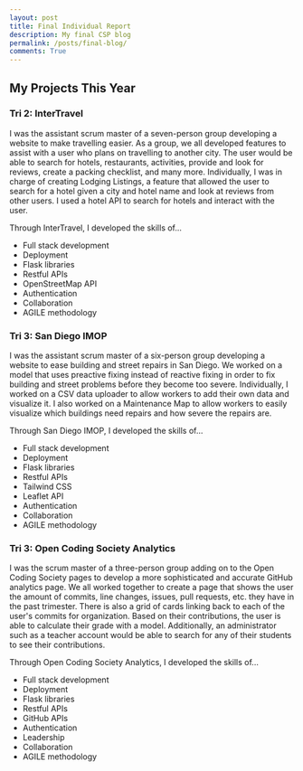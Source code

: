 ```yaml
---
layout: post
title: Final Individual Report
description: My final CSP blog
permalink: /posts/final-blog/
comments: True
---
```


## My Projects This Year

### Tri 2: InterTravel

I was the assistant scrum master of a seven-person group developing a website to make travelling easier. As a group, we all developed features to assist with a user who plans on travelling to another city. The user would be able to search for hotels, restaurants, activities, provide and look for reviews, create a packing checklist, and many more. Individually, I was in charge of creating Lodging Listings, a feature that allowed the user to search for a hotel given a city and hotel name and look at reviews from other users. I used a hotel API to search for hotels and interact with the user.

Through InterTravel, I developed the skills of...
- Full stack development
- Deployment
- Flask libraries
- Restful APIs
- OpenStreetMap API
- Authentication
- Collaboration
- AGILE methodology


### Tri 3: San Diego IMOP

I was the assistant scrum master of a six-person group developing a website to ease building and street repairs in San Diego. We worked on a model that uses preactive fixing instead of reactive fixing in order to fix building and street problems before they become too severe. Individually, I worked on a CSV data uploader to allow workers to add their own data and visualize it. I also worked on a Maintenance Map to allow workers to easily visualize which buildings need repairs and how severe the repairs are.

Through San Diego IMOP, I developed the skills of...
- Full stack development
- Deployment
- Flask libraries
- Restful APIs
- Tailwind CSS
- Leaflet API
- Authentication
- Collaboration
- AGILE methodology


### Tri 3: Open Coding Society Analytics

I was the scrum master of a three-person group adding on to the Open Coding Society pages to develop a more sophisticated and accurate GitHub analytics page. We all worked together to create a page that shows the user the amount of commits, line changes, issues, pull requests, etc. they have in the past trimester. There is also a grid of cards linking back to each of the user's commits for organization. Based on their contributions, the user is able to calculate their grade with a model. Additionally, an administrator such as a teacher account would be able to search for any of their students to see their contributions.

Through Open Coding Society Analytics, I developed the skills of...

- Full stack development
- Deployment
- Flask libraries
- Restful APIs
- GitHub APIs
- Authentication
- Leadership
- Collaboration
- AGILE methodology
